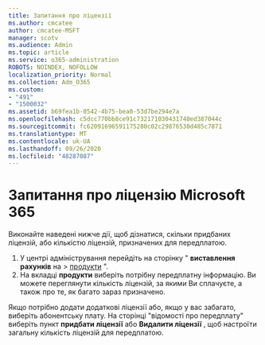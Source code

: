 ```yaml
---
title: Запитання про ліцензії
ms.author: cmcatee
author: cmcatee-MSFT
manager: scotv
ms.audience: Admin
ms.topic: article
ms.service: o365-administration
ROBOTS: NOINDEX, NOFOLLOW
localization_priority: Normal
ms.collection: Adm_O365
ms.custom:
- "491"
- "1500032"
ms.assetid: b69fea1b-0542-4b75-bea0-53d7be294e7a
ms.openlocfilehash: c5dcc770bb8ce91c732171030431740ed387044c
ms.sourcegitcommit: fc62091696591175280c02c29876530d485c7871
ms.translationtype: MT
ms.contentlocale: uk-UA
ms.lasthandoff: 09/26/2020
ms.locfileid: "48287087"
---
```

# <a name="questions-about-your-microsoft-365-license"></a>Запитання про ліцензію Microsoft 365

Виконайте наведені нижче дії, щоб дізнатися, скільки придбаних ліцензій, або кількістю ліцензій, призначених для передплатою.
  
1. У центрі адміністрування перейдіть на сторінку " **виставлення рахунків** на \> [продукти](https://go.microsoft.com/fwlink/p/?linkid=842054) ".
2. На вкладці **продукти** виберіть потрібну передплатну інформацію. Ви можете переглянути кількість ліцензій, за якими Ви сплачуєте, а також про те, як багато зараз призначено.

Якщо потрібно додати додаткові ліцензії або, якщо у вас забагато, виберіть абонентську плату. На сторінці "відомості про передплату" виберіть пункт **придбати ліцензії** або **Видалити ліцензії** , щоб настроїти загальну кількість ліцензій для передплатою.